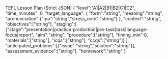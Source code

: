 TEFL Lesson Plan (Strict JSON)
{
  "level":"A1|A2|B1|B2|C1|C2",
  "time_minutes": 0,
  "target_language": {
    "form":"string",
    "meaning":"string",
    "pronunciation":{"ipa":"string","stress_note":"string"}
  },
  "context":"string",
  "objectives":["string"],
  "staging":[
    {"stage":"presentation|practice|production|pre-task|task|language-focus|report",
     "aim":"string",
     "procedure":["string"],
     "timing_min":0,
     "materials":["string"],
     "icqs":["string"],
     "ccqs":["string"]}
  ],
  "anticipated_problems":[{"issue":"string","solution":"string"}],
  "assessment_evidence":["string"],
  "homework":"string"
}
